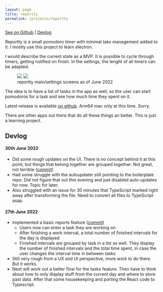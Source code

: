 ```yaml
---
layout: page
title: reportty
permalink: /projects/reportty
---
```


[See on Github](https://github.com/Plsr/reportty) \| [Devlog](#devlog)

Reportty is a small pomodoro timer with minimal taks management added to it. I mostly use this project to learn electron.

I would describe the current state as a MVP. It is possible to cycle through timers, getting notified on finish. In the settings, the lenght of all timers can be adapted.

<figure>
  <div class="image-split">
    <img src="https://dlulzqpyd0pcw.cloudfront.net/reportty-main-250622.png" />
    <img src="https://dlulzqpyd0pcw.cloudfront.net/reportty-settings-250622.png" />
  </div>
  <figcaption>reportty main/settings screens as of June 2022</figcaption>
</figure>

The idea is to have a list of tasks in the app as well, so the user can start pomodoros for a task and see how much time they spent on it.

Latest release is available [on github](https://github.com/Plsr/reportty/releases). Arm64 mac only at this time. Sorry.

There are other apps out there that do all these things an better. This is just a learning project.

<h2 id="devlog">Devlog</h2>

#### 30th June 2022
* Did some rough updates on the UI. There is no concept behind it at this point, but things that belong together are grouped together. Not great, not terrible ([commit](https://github.com/Plsr/reportty/commit/d058e93131ce7a0f98ef0e9e9e77272869a4cb88))
* Had some struggle with the autoupdater still pointing to the boilerplate repo. Did not figure that out this evening and just disabled auto-updates for now. Topic for later.
* Also struggled with an issue for 30 minutes that TypeScript marked right away after transforming the file. Need to convert all files to TypeScript asap.

#### 27th June 2022
* Implemented a basic reports feature ([commit](https://github.com/Plsr/reportty/commit/1871d0260cd080046de018ade661f7769c368855))
  * Users now can enter a task they are working on 
  * After finishing a work interval, a total number of finished intervals for the day is displayed
  * Finished intervals are grouped by task in a list as well. They display the number of finished intervals and the total time spent, in case the user changes the interval time in between tasks
* Still very rough from a UX and UI perspective, more work to do there. But it works.
* Next will work out a better flow for the tasks feature. Then have to think about how to only display stuff from the current day and where to store past data. After that some housekeeping and porting the React code to Typescript.
